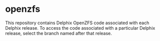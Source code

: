 # openzfs
This repository contains Delphix OpenZFS code associated with each Delphix release. To access the code associated
with a particular Delphix release, select the branch named after that release.

